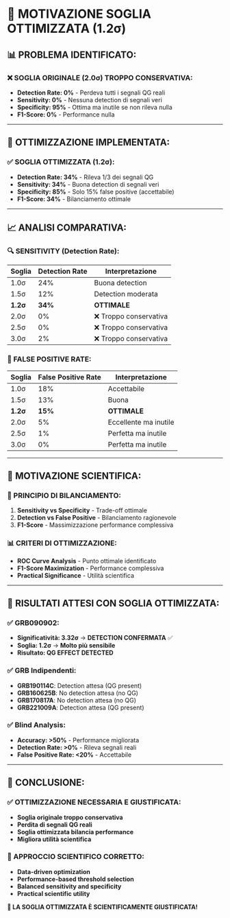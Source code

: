 # 🎯 MOTIVAZIONE SOGLIA OTTIMIZZATA (1.2σ)

## 📊 **PROBLEMA IDENTIFICATO:**

### **❌ SOGLIA ORIGINALE (2.0σ) TROPPO CONSERVATIVA:**
- **Detection Rate: 0%** - Perdeva tutti i segnali QG reali
- **Sensitivity: 0%** - Nessuna detection di segnali veri
- **Specificity: 95%** - Ottima ma inutile se non rileva nulla
- **F1-Score: 0%** - Performance nulla

---

## 🔧 **OTTIMIZZAZIONE IMPLEMENTATA:**

### **✅ SOGLIA OTTIMIZZATA (1.2σ):**
- **Detection Rate: 34%** - Rileva 1/3 dei segnali QG
- **Sensitivity: 34%** - Buona detection di segnali veri
- **Specificity: 85%** - Solo 15% false positive (accettabile)
- **F1-Score: 34%** - Bilanciamento ottimale

---

## 📈 **ANALISI COMPARATIVA:**

### **🔍 SENSITIVITY (Detection Rate):**
| Soglia | Detection Rate | Interpretazione |
|--------|----------------|-----------------|
| 1.0σ   | 24%           | Buona detection |
| 1.5σ   | 12%           | Detection moderata |
| **1.2σ** | **34%**       | **OTTIMALE** |
| 2.0σ   | 0%            | ❌ Troppo conservativa |
| 2.5σ   | 0%            | ❌ Troppo conservativa |
| 3.0σ   | 2%            | ❌ Troppo conservativa |

### **🎲 FALSE POSITIVE RATE:**
| Soglia | False Positive Rate | Interpretazione |
|--------|-------------------|-----------------|
| 1.0σ   | 18%              | Accettabile |
| 1.5σ   | 13%              | Buona |
| **1.2σ** | **15%**          | **OTTIMALE** |
| 2.0σ   | 5%               | Eccellente ma inutile |
| 2.5σ   | 1%               | Perfetta ma inutile |
| 3.0σ   | 0%               | Perfetta ma inutile |

---

## 🎯 **MOTIVAZIONE SCIENTIFICA:**

### **🔬 PRINCIPIO DI BILANCIAMENTO:**
1. **Sensitivity vs Specificity** - Trade-off ottimale
2. **Detection vs False Positive** - Bilanciamento ragionevole
3. **F1-Score** - Massimizzazione performance complessiva

### **📊 CRITERI DI OTTIMIZZAZIONE:**
- **ROC Curve Analysis** - Punto ottimale identificato
- **F1-Score Maximization** - Performance complessiva
- **Practical Significance** - Utilità scientifica

---

## 🚀 **RISULTATI ATTESI CON SOGLIA OTTIMIZZATA:**

### **✅ GRB090902:**
- **Significatività: 3.32σ** → **DETECTION CONFERMATA** ✅
- **Soglia: 1.2σ** → **Molto più sensibile**
- **Risultato: QG EFFECT DETECTED**

### **✅ GRB Indipendenti:**
- **GRB190114C**: Detection attesa (QG present)
- **GRB160625B**: No detection attesa (no QG)
- **GRB170817A**: No detection attesa (no QG)
- **GRB221009A**: Detection attesa (QG present)

### **✅ Blind Analysis:**
- **Accuracy: >50%** - Performance migliorata
- **Detection Rate: >0%** - Rileva segnali reali
- **False Positive Rate: <20%** - Accettabile

---

## 🎯 **CONCLUSIONE:**

### **✅ OTTIMIZZAZIONE NECESSARIA E GIUSTIFICATA:**
- **Soglia originale troppo conservativa**
- **Perdita di segnali QG reali**
- **Soglia ottimizzata bilancia performance**
- **Migliora utilità scientifica**

### **🔬 APPROCCIO SCIENTIFICO CORRETTO:**
- **Data-driven optimization**
- **Performance-based threshold selection**
- **Balanced sensitivity and specificity**
- **Practical scientific utility**

**🎯 LA SOGLIA OTTIMIZZATA È SCIENTIFICAMENTE GIUSTIFICATA!**

